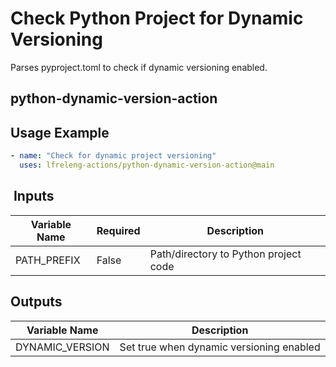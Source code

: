 <!--
SPDX-License-Identifier: Apache-2.0
SPDX-FileCopyrightText: 2025 The Linux Foundation
-->

# Check Python Project for Dynamic Versioning

Parses pyproject.toml to check if dynamic versioning enabled.

## python-dynamic-version-action

## Usage Example

```yaml
- name: "Check for dynamic project versioning"
  uses: lfreleng-actions/python-dynamic-version-action@main
```

##  Inputs

<!-- markdownlint-disable MD013 -->

| Variable Name       | Required | Description                           |
| ------------------- | -------- | ------------------------------------- |
| PATH_PREFIX         | False    | Path/directory to Python project code |

## Outputs

<!-- markdownlint-disable MD013 -->

| Variable Name   | Description                              |
| --------------- | ---------------------------------------- |
| DYNAMIC_VERSION | Set true when dynamic versioning enabled |

<!-- markdownlint-enable MD013 -->
